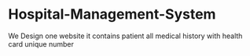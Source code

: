 # Hospital-Management-System
We Design one website it contains patient all medical history with health card unique number
